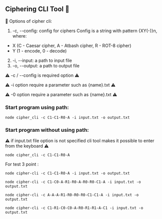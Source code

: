 ## Ciphering CLI Tool :floppy_disk:

:paperclip: Options of cipher cli:

1.    -c, --config: config for ciphers Config is a string with pattern {XY(-)}n, where:

- X (C - Caesar cipher, A - Atbash cipher, R - ROT-8 cipher)
- Y (1 - encode, 0 - decode)
2. -i, --input: a path to input file
3. -o, --output: a path to output file

:warning: -c / --config is required option :warning:

:warning: -i option require a parameter such as {name}.txt :warning:

:warning: -0 option require a parameter such as {name}.txt :warning:

### Start program using path:
```
node cipher_cli -c C1-C1-R0-A -i input.txt -o output.txt
```

### Start program without using path:
:warning: if input.txt file option is not specified cli tool makes it possible to enter from the keyboard :warning: 
```
node cipher_cli -c C1-C1-R0-A 
```

For test 3 point :
```
node cipher-cli -c C1-C1-R0-A -i input.txt -o output.txt
```
```
node cipher-cli -c C1-C0-A-R1-R0-A-R0-R0-C1-A -i input.txt -o output.txt
```
```
node cipher-cli -c A-A-A-R1-R0-R0-R0-C1-C1-A -i input.txt -o output.txt
```
```
node cipher-cli -c C1-R1-C0-C0-A-R0-R1-R1-A-C1 -i input.txt -o output.txt
```
